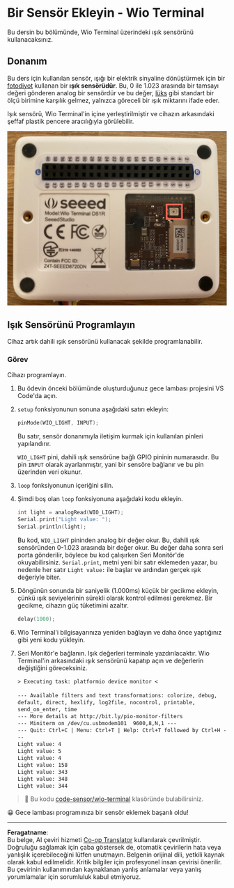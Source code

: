<!--
CO_OP_TRANSLATOR_METADATA:
{
  "original_hash": "7f4ad0ef54f248b85b92187c94cf9dcb",
  "translation_date": "2025-08-28T03:44:59+00:00",
  "source_file": "1-getting-started/lessons/3-sensors-and-actuators/wio-terminal-sensor.md",
  "language_code": "tr"
}
-->
# Bir Sensör Ekleyin - Wio Terminal

Bu dersin bu bölümünde, Wio Terminal üzerindeki ışık sensörünü kullanacaksınız.

## Donanım

Bu ders için kullanılan sensör, ışığı bir elektrik sinyaline dönüştürmek için bir [fotodiyot](https://wikipedia.org/wiki/Photodiode) kullanan bir **ışık sensörüdür**. Bu, 0 ile 1.023 arasında bir tamsayı değeri gönderen analog bir sensördür ve bu değer, [lüks](https://wikipedia.org/wiki/Lux) gibi standart bir ölçü birimine karşılık gelmez, yalnızca göreceli bir ışık miktarını ifade eder.

Işık sensörü, Wio Terminal'in içine yerleştirilmiştir ve cihazın arkasındaki şeffaf plastik pencere aracılığıyla görülebilir.

![Wio Terminal'in arkasındaki ışık sensörü](../../../../../translated_images/wio-light-sensor.b1f529f3c95f51654f2e2c1d2d4b55fe547d189f588c974f5c2462c728133840.tr.png)

## Işık Sensörünü Programlayın

Cihaz artık dahili ışık sensörünü kullanacak şekilde programlanabilir.

### Görev

Cihazı programlayın.

1. Bu ödevin önceki bölümünde oluşturduğunuz gece lambası projesini VS Code'da açın.

1. `setup` fonksiyonunun sonuna aşağıdaki satırı ekleyin:

    ```cpp
    pinMode(WIO_LIGHT, INPUT);
    ```

    Bu satır, sensör donanımıyla iletişim kurmak için kullanılan pinleri yapılandırır.

    `WIO_LIGHT` pini, dahili ışık sensörüne bağlı GPIO pininin numarasıdır. Bu pin `INPUT` olarak ayarlanmıştır, yani bir sensöre bağlanır ve bu pin üzerinden veri okunur.

1. `loop` fonksiyonunun içeriğini silin.

1. Şimdi boş olan `loop` fonksiyonuna aşağıdaki kodu ekleyin.

    ```cpp
    int light = analogRead(WIO_LIGHT);
    Serial.print("Light value: ");
    Serial.println(light);
    ```

    Bu kod, `WIO_LIGHT` pininden analog bir değer okur. Bu, dahili ışık sensöründen 0-1.023 arasında bir değer okur. Bu değer daha sonra seri porta gönderilir, böylece bu kod çalışırken Seri Monitör'de okuyabilirsiniz. `Serial.print`, metni yeni bir satır eklemeden yazar, bu nedenle her satır `Light value:` ile başlar ve ardından gerçek ışık değeriyle biter.

1. Döngünün sonunda bir saniyelik (1.000ms) küçük bir gecikme ekleyin, çünkü ışık seviyelerinin sürekli olarak kontrol edilmesi gerekmez. Bir gecikme, cihazın güç tüketimini azaltır.

    ```cpp
    delay(1000);
    ```

1. Wio Terminal'i bilgisayarınıza yeniden bağlayın ve daha önce yaptığınız gibi yeni kodu yükleyin.

1. Seri Monitör'e bağlanın. Işık değerleri terminale yazdırılacaktır. Wio Terminal'in arkasındaki ışık sensörünü kapatıp açın ve değerlerin değiştiğini göreceksiniz.

    ```output
    > Executing task: platformio device monitor <

    --- Available filters and text transformations: colorize, debug, default, direct, hexlify, log2file, nocontrol, printable, send_on_enter, time
    --- More details at http://bit.ly/pio-monitor-filters
    --- Miniterm on /dev/cu.usbmodem101  9600,8,N,1 ---
    --- Quit: Ctrl+C | Menu: Ctrl+T | Help: Ctrl+T followed by Ctrl+H ---
    Light value: 4
    Light value: 5
    Light value: 4
    Light value: 158
    Light value: 343
    Light value: 348
    Light value: 344
    ```

> 💁 Bu kodu [code-sensor/wio-terminal](../../../../../1-getting-started/lessons/3-sensors-and-actuators/code-sensor/wio-terminal) klasöründe bulabilirsiniz.

😀 Gece lambası programınıza bir sensör eklemek başarılı oldu!

---

**Feragatname**:  
Bu belge, AI çeviri hizmeti [Co-op Translator](https://github.com/Azure/co-op-translator) kullanılarak çevrilmiştir. Doğruluğu sağlamak için çaba göstersek de, otomatik çevirilerin hata veya yanlışlık içerebileceğini lütfen unutmayın. Belgenin orijinal dili, yetkili kaynak olarak kabul edilmelidir. Kritik bilgiler için profesyonel insan çevirisi önerilir. Bu çevirinin kullanımından kaynaklanan yanlış anlamalar veya yanlış yorumlamalar için sorumluluk kabul etmiyoruz.